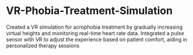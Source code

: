 # VR-Phobia-Treatment-Simulation
 Created a VR simulation for acrophobia treatment by gradually increasing virtual heights and monitoring real-time heart rate data. Integrated a pulse sensor with VR to adjust the experience based on patient comfort, aiding in personalized therapy sessions
